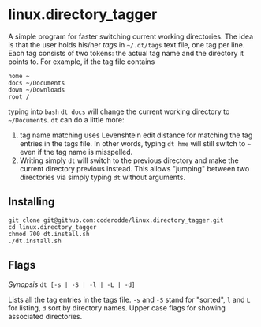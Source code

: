 # linux.directory_tagger
A simple program for faster switching current working directories. The idea is that the user holds his/her _*tags*_ in `~/.dt/tags` text file, one tag per line. Each tag consists of two tokens: the actual tag name and the directory it points to. For example, if the tag file contains

    home ~
    docs ~/Documents
    down ~/Downloads
    root /
    
typing into `bash` `dt docs` will change the current working directory to `~/Documents`. `dt` can do a little more:
1. tag name matching uses Levenshtein edit distance for matching the tag entries in the tags file. In other words, typing `dt hme` will still switch to `~` even if the tag name is misspelled. 
2. Writing simply `dt` will switch to the previous directory and make the current directory previous instead. This allows "jumping" between two directories via simply typing `dt` without arguments.

## Installing
    
    git clone git@github.com:coderodde/linux.directory_tagger.git
    cd linux.directory_tagger
    chmod 700 dt.install.sh
    ./dt.install.sh
    
## Flags

*Synopsis* `dt [-s | -S | -l | -L | -d]`

Lists all the tag entries in the tags file. `-s` and `-S` stand for "sorted", `l` and `L` for listing, `d` sort by directory names. Upper case flags for showing associated directories.
